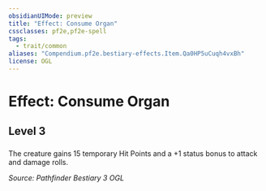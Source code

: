 ```yaml
---
obsidianUIMode: preview
title: "Effect: Consume Organ"
cssclasses: pf2e,pf2e-spell
tags:
  - trait/common
aliases: "Compendium.pf2e.bestiary-effects.Item.Qa0HP5uCuqh4vxBh"
license: OGL
---
```

# Effect: Consume Organ
## Level 3
### 






The creature gains 15 temporary Hit Points and a +1 status bonus to attack and damage rolls.

*Source: Pathfinder Bestiary 3*
*OGL*